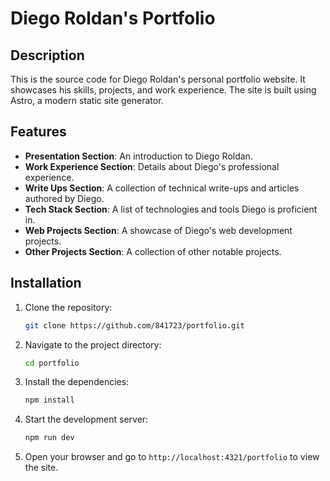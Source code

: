 # Diego Roldan's Portfolio

## Description
This is the source code for Diego Roldan's personal portfolio website. It showcases his skills, projects, and work experience. The site is built using Astro, a modern static site generator.

## Features
- **Presentation Section**: An introduction to Diego Roldan.
- **Work Experience Section**: Details about Diego's professional experience.
- **Write Ups Section**: A collection of technical write-ups and articles authored by Diego.
- **Tech Stack Section**: A list of technologies and tools Diego is proficient in.
- **Web Projects Section**: A showcase of Diego's web development projects.
- **Other Projects Section**: A collection of other notable projects.

## Installation
1. Clone the repository:
    ```bash
    git clone https://github.com/841723/portfolio.git
    ```
2. Navigate to the project directory:
    ```bash
    cd portfolio
    ```
3. Install the dependencies:
    ```bash
    npm install
    ```
4. Start the development server:
    ```bash
    npm run dev
    ```
5. Open your browser and go to `http://localhost:4321/portfolio` to view the site.


